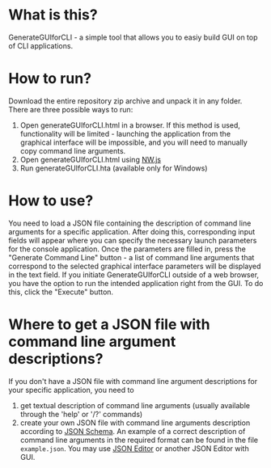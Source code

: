 # What is this?
GenerateGUIforCLI - a simple tool that allows you to easiy build GUI on top of CLI applications.

# How to run?
Download the entire repository zip archive and unpack it in any folder. There are three possible ways to run:

 1. Open generateGUIforCLI.html in a browser. If this method is used, functionality will be limited - launching the application from the
    graphical interface will be impossible, and you will need to manually copy command line arguments.
 2. Open generateGUIforCLI.html using [NW.js](https://nwjs.io/)
 3. Run generateGUIforCLI.hta (available only for Windows)

# How to use?
You need to load a JSON file containing the description of command line arguments for a specific application. After doing this, corresponding input fields will appear where you can specify the necessary launch parameters for the console application. Once the parameters are filled in, press the "Generate Command Line" button - a list of command line arguments that correspond to the selected graphical interface parameters will be displayed in the text field.
If you initiate GenerateGUIforCLI outside of a web browser, you have the option to run the intended application right from the GUI. To do this, click the "Execute" button.

# Where to get a JSON file with command line argument descriptions?
If you don't have a JSON file with command line argument descriptions for your specific application, you need to
1. get textual description of command line arguments (usually available through the 'help' or '/?' commands)
2. create your own JSON file with command line arguments description according to [JSON Schema](https://github.com/Leo7k/GenerateGUIforCLI/blob/main/generateGUIforCLI_schema_2019-09.json). An example of a correct description of command line arguments in the required format can be found in the file `example.json`. You may use [JSON Editor](https://json-editor.github.io/json-editor/) or another JSON Editor with GUI.
